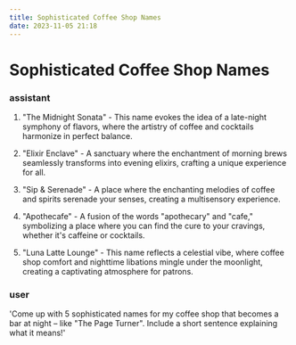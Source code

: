 ```yaml
---
title: Sophisticated Coffee Shop Names
date: 2023-11-05 21:18
---
```


# Sophisticated Coffee Shop Names

### assistant  

1. "The Midnight Sonata" - This name evokes the idea of a late-night symphony of flavors, where the artistry of coffee and cocktails harmonize in perfect balance.

2. "Elixir Enclave" - A sanctuary where the enchantment of morning brews seamlessly transforms into evening elixirs, crafting a unique experience for all.

3. "Sip & Serenade" - A place where the enchanting melodies of coffee and spirits serenade your senses, creating a multisensory experience.

4. "Apothecafe" - A fusion of the words "apothecary" and "cafe," symbolizing a place where you can find the cure to your cravings, whether it's caffeine or cocktails.

5. "Luna Latte Lounge" - This name reflects a celestial vibe, where coffee shop comfort and nighttime libations mingle under the moonlight, creating a captivating atmosphere for patrons.

### user  

'Come up with 5 sophisticated names for my coffee shop that becomes a bar at night – like "The Page Turner". Include a short sentence explaining what it means!'
